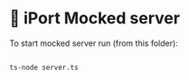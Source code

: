 # 🎫 iPort Mocked server

To start mocked server run (from this folder):

```bash

ts-node server.ts

```
